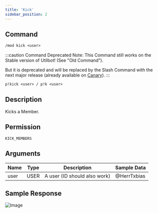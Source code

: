 ```yaml
---
title: 'Kick'
sidebar_position: 2
---
```


## Command
```txt title="Slash Command"
/mod kick <user>
```
:::caution Command Deprecated
Note: This Command still works on the Stable version of Utilbot! (See "Old Command").

But it is deprecated and will be replaced by the Slash Command with the next major release (already available on [Canary](../../main/bot_versions#utilbot-canary)).
:::
```txt title="Old Command"
p!kick <user> / p!k <user>
```

## Description
Kicks a Member.

## Permission
`KICK_MEMBERS`

## Arguments
| Name | Type | Description | Sample Data |
| ---- | ---- | ----------- | ----------- |
| user | USER | A user (ID should also work) | @HerrTxbias |

## Sample Response
![Image](https://cdn.herrtxbias.net/2021-05-28_80b15eb0-8ab5-4d3d-a922-7f13dc73068c.png)

